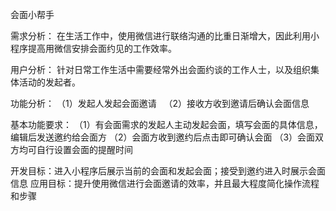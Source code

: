 会面小帮手

需求分析：
在生活工作中，使用微信进行联络沟通的比重日渐增大，因此利用小程序提高用微信安排会面约见的工作效率。

用户分析：
针对日常工作生活中需要经常外出会面约谈的工作人士，以及组织集体活动的发起者。

功能分析：
（1）发起人发起会面邀请  
（2）接收方收到邀请后确认会面信息
 
基本功能要求：
（1）有会面需求的发起人主动发起会面，填写会面的具体信息，编辑后发送邀约给会面方
（2）会面方收到邀约后点击即可确认会面
（3）会面双方均可自行设置会面的提醒时间

开发目标：进入小程序后展示当前的会面和发起会面；接受到邀约进入时展示会面信息
应用目标：提升使用微信进行会面邀请的效率，并且最大程度简化操作流程和步骤
